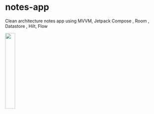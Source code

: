 # notes-app
Clean architecture notes app using MVVM, Jetpack Compose , Room , Datastore , Hilt, Flow

<img src = "https://github.com/serkend/notes-app/assets/81919513/6e424221-db7a-4253-ad7c-7abf18f533c1" width=25% height=25%>

